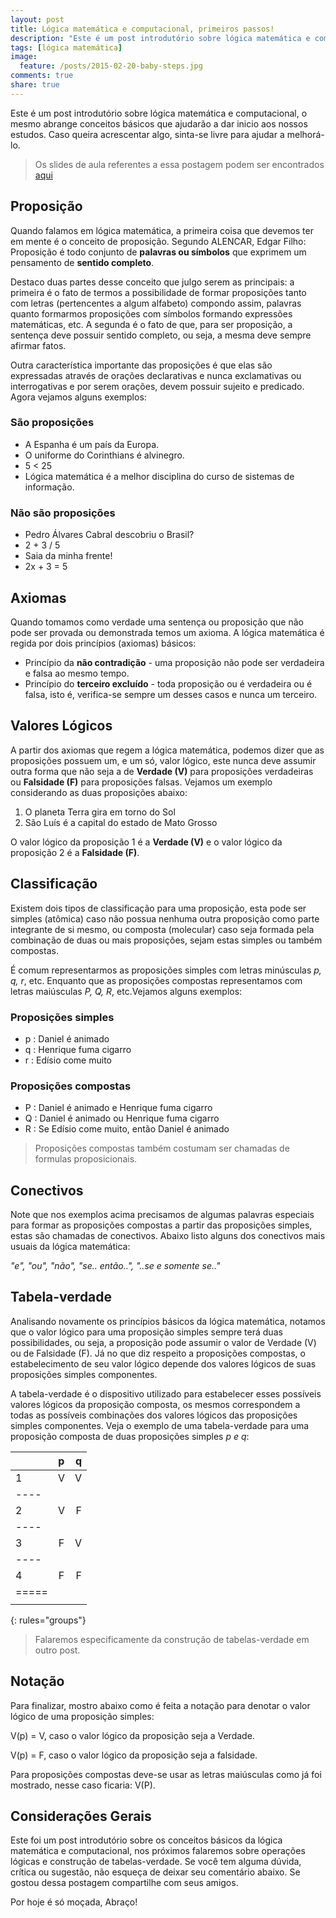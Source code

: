 ```yaml
---
layout: post
title: Lógica matemática e computacional, primeiros passos!
description: "Este é um post introdutório sobre lógica matemática e computacional, o mesmo abrange conceitos básicos que ajudarão a dar inicio aos nossos estudos."
tags: [lógica matemática]
image:
  feature: /posts/2015-02-20-baby-steps.jpg
comments: true
share: true
---
```


Este é um post introdutório sobre lógica matemática e computacional, o mesmo abrange conceitos básicos que ajudarão a dar inicio aos nossos estudos. Caso queira acrescentar algo, sinta-se livre para ajudar a melhorá-lo.


> Os slides de aula referentes a essa postagem podem ser encontrados <a href="https://speakerdeck.com/adrianoviana/logica-matematica-e-computacional-primeiros-passos" rel="bookmark">aqui</a><br/>


## Proposição

Quando falamos em lógica matemática, a primeira coisa que devemos ter em mente é o conceito de proposição. Segundo ALENCAR, Edgar Filho: Proposição é todo conjunto de __palavras ou símbolos__ que exprimem um pensamento de __sentido completo__.

Destaco duas partes desse conceito que julgo serem as principais: a primeira é o fato de termos a possibilidade de formar proposições tanto com letras (pertencentes a  algum alfabeto) compondo assim, palavras quanto formarmos proposições com símbolos formando expressões matemáticas, etc.  A segunda é o fato de que, para ser proposição, a sentença deve possuir sentido completo, ou seja, a mesma deve sempre afirmar fatos.

Outra característica importante das proposições é que elas são expressadas através de orações declarativas e nunca exclamativas ou interrogativas e por serem orações, devem possuir sujeito e predicado.  Agora vejamos alguns exemplos:

###  São proposições

* A Espanha é um país da Europa.
* O uniforme do Corinthians é alvinegro.
* 5 < 25
* Lógica matemática é a melhor disciplina do curso de sistemas de informação.

###  Não são proposições

* Pedro Álvares Cabral descobriu o Brasil?
* 2 + 3 / 5
* Saia da minha frente!
* 2x + 3 = 5

## Axiomas

Quando tomamos como verdade uma sentença ou proposição que não pode ser provada ou demonstrada temos um axioma. A lógica matemática é regida por dois princípios (axiomas) básicos:

* Princípio da __não contradição__ - uma proposição não pode ser verdadeira e falsa ao mesmo tempo.
* Princípio do __terceiro excluído__ - toda proposição ou é verdadeira ou é falsa, isto é, verifica-se sempre um desses casos e nunca um terceiro.

## Valores Lógicos

A partir dos axiomas que regem a lógica matemática, podemos dizer que as proposições possuem um, e um só, valor lógico, este nunca deve assumir outra forma que não seja a de __Verdade (V)__ para proposições verdadeiras ou __Falsidade (F)__ para proposições falsas. Vejamos um exemplo considerando as duas proposições abaixo:

1.  O planeta Terra gira em torno do Sol
2.  São Luís é a capital do estado de Mato Grosso

O valor lógico da proposição 1 é a __Verdade (V)__ e o valor lógico da proposição 2 é a __Falsidade (F)__.

## Classificação

Existem dois tipos de classificação para uma proposição, esta pode ser simples (atômica) caso não possua nenhuma outra proposição como parte integrante de si mesmo, ou composta (molecular) caso seja formada pela combinação de duas ou mais proposições, sejam estas simples ou também compostas. 

É comum representarmos as proposições simples com letras minúsculas *p, q, r*, etc. Enquanto que as proposições compostas representamos com letras maiúsculas *P, Q, R*, etc.Vejamos alguns exemplos:

### Proposições simples

* p : Daniel é animado
* q :  Henrique fuma cigarro
* r : Edísio come muito

### Proposições compostas

* P : Daniel é animado e Henrique fuma cigarro 
* Q : Daniel é animado ou Henrique fuma cigarro
* R : Se Edísio come muito, então Daniel é animado

> Proposições compostas também costumam ser chamadas de formulas proposicionais.

## Conectivos

Note que nos exemplos acima precisamos de algumas palavras especiais para formar as proposições compostas a partir das proposições simples, estas são chamadas de conectivos. Abaixo listo alguns dos conectivos mais usuais da lógica matemática:

*"e", "ou", "não", "se.. então..", "..se e somente se.."*

## Tabela-verdade

Analisando novamente os princípios básicos da lógica matemática, notamos que o valor lógico para uma proposição simples sempre terá duas possibilidades, ou seja,  a proposição pode assumir o valor de Verdade (V) ou de Falsidade (F). Já no que diz respeito a proposições compostas, o estabelecimento de seu valor lógico depende dos valores lógicos de suas proposições simples componentes. 

A tabela-verdade é o dispositivo utilizado para estabelecer esses possíveis valores lógicos da proposição composta, os mesmos correspondem a todas as possíveis combinações dos valores lógicos das proposições simples componentes. Veja o exemplo de uma tabela-verdade para uma proposição composta de duas proposições simples *p e q*:

|  | p | q |
|:--------|:-------:|--------:|
| 1   | V   | V   |
|----
| 2   | V   | F   |
|----
| 3   | F   | V   |
|----
| 4   | F   | F   |
|=====
|    |    | 
{: rules="groups"}

> Falaremos especificamente da construção de tabelas-verdade em outro post.

## Notação

Para finalizar, mostro abaixo como é feita a notação para denotar o valor lógico de uma proposição simples:

V(p) = V, caso o valor lógico da proposição seja a Verdade.

V(p) = F, caso o valor lógico da proposição seja a falsidade.

Para proposições compostas deve-se usar as letras maiúsculas como já foi mostrado, nesse caso ficaria: V(P).

## Considerações Gerais

Este foi um post introdutório sobre os conceitos básicos da lógica matemática e computacional, nos próximos falaremos sobre operações lógicas e construção de tabelas-verdade. Se você tem alguma dúvida, crítica ou sugestão, não esqueça de deixar seu comentário abaixo. Se gostou dessa postagem compartilhe com seus amigos. 

Por hoje é só moçada, Abraço!
